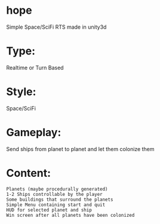 # hope
Simple Space/SciFi RTS made in unity3d

# Type: 
Realtime or Turn Based

# Style: 
Space/SciFi

# Gameplay: 
Send ships from planet to planet and let them colonize them

# Content:
	Planets (maybe procedurally generated)
	1-2 Ships controllable by the player
	Some buildings that surround the planets
	Simple Menu containing start and quit
	HUD for selected planet and ship
	Win screen after all planets have been colonized

